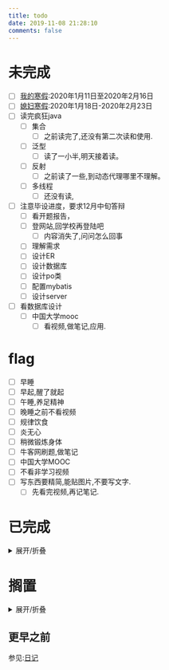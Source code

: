 ```yaml
---
title: todo
date: 2019-11-08 21:28:10
comments: false
---
```


# 未完成
- [ ] [我的寒假](http://jwc.njupt.edu.cn/2015/1229/c1528a46789/page.htm):2020年1月11日至2020年2月16日
- [ ] [媳妇寒假](http://www.njust.edu.cn/3719/list.htm):2020年1月18日-2020年2月23日
- [ ] 读完疯狂java
    - [ ] 集合
        - [ ] 之前读完了,还没有第二次读和使用.
    - [ ] 泛型
        - [ ] 读了一小半,明天接着读。
    - [ ] 反射
        - [ ] 之前读了一些,到动态代理哪里不理解。
    - [ ] 多线程
        - [ ] 还没有读,
- [ ] 注意毕设进度，要求12月中旬答辩
    - [ ] 看开题报告，
    - [ ] 登网站,回学校再登陆吧
        - [ ] 内容消失了,问问怎么回事
    - [ ] 理解需求
    - [ ] 设计ER
    - [ ] 设计数据库
    - [ ] 设计po类
    - [ ] 配置mybatis
    - [ ] 设计server
- [ ] 看数据库设计
    - [ ] 中国大学mooc
      - [ ] 看视频,做笔记,应用.

# flag
- [ ] 早睡
- [ ] 早起,醒了就起
- [ ] 午睡,养足精神
- [ ] 晚睡之前不看视频
- [ ] 规律饮食
- [ ] 炎无心
- [ ] 稍微锻炼身体
- [ ] 牛客网刷题,做笔记
- [ ] 中国大学MOOC
- [ ] 不看非学习视频
- [ ] 写东西要精简,能贴图片,不要写文字.
    - [ ] 先看完视频,再记笔记.

# 已完成
<details><summary>展开/折叠</summary>

## 2019年12月22日
- [x] 昨晚没有早睡
- [x] 早上没有早起
- [x] 规律吃饭
- [x] 排序算法:
  - [x] [鸡尾酒排序](https://mp.weixin.qq.com/s/CoVZrvis6BnxBQgQrdc5kA)
  - [x] [插入排序](https://mp.weixin.qq.com/s/Iuk8_KFxm-017vbTgFXTVA)
  - [x] [希尔排序](https://mp.weixin.qq.com/s/b9-dkpAhWJYshuSs5cwnOw)
- [x] 更新MyJavaTools,配置文件中写上注释,修改一些命令的名称.

</details>

# 搁置
<details><summary>展开/折叠</summary>

- [ ] 了解java新的日期时间API的使用  https://m.jb51.net/article/110245.htm
- [ ] 下个月关闭,移动网盘,6个月视频会员自动取消
- [ ] 手机上下载的劳动合同注意点.微博收藏中的
- [ ] 在线编程网站收集
- [ ] https://c.runoob.com/front-end/61
- [ ] https://m.runoob.com/try/try2.php?filename=tryhtml_hr
- [ ] 日期时间API https://www.cnblogs.com/liqiangchn/p/11974355.html
- [ ] eclipse画er图
    - [ ] 下载插件
- [ ] idea画er图
- [ ] Navicat画ER图.
    - [ ] 根据E-R图生成表
- [ ] 还钱
    - [ ] 已经还了,等审核.明天看看审核通过了没
- [ ] 写使用Gitalk评论系统的文档.
- [x] ubuntu中安装软件
    - [ ] 安装Mysql
    - [ ] 安装Navicat.
- [ ] 有空了解一下
- [ ] Linux和Window下打开一个文件的不同.
    - [ ] 修改标记即可
    - [ ] 先写个测试类
    - [ ] 打包，linux下运行
- [ ] [了解开源协议](https://blog.51cto.com/holison/1930805)
- [ ] [菜鸟翻译插件](https://www.oschina.net/news/111842/probie-released)
- [ ] [tar命令](https://jingyan.baidu.com/article/5553fa8292599665a23934bd.html)
- [ ] [955公司](https://mp.weixin.qq.com/s/TQb2ZmW9lQzxd6YyksNagg)
- [ ] 996ICU
- [ ] 收集算法到搜狗输入法中以应对在线笔试题.
- [ ] 你没有什么想对我说的吗
- [ ] [面试书籍](https://mp.weixin.qq.com/s/vwvOtkgILIRETmMjV11rcw)
- [ ] vue
- [ ] SpringBoot
- [ ] redis
- [ ] queryselectorAll
- [ ] Junit
- [ ] 设计模式
- [ ] [生活常识](https://mp.weixin.qq.com/s/APx0nIkIwf9tXGc9FTM9VA)
- [ ] [程序员小灰选择排序](https://mp.weixin.qq.com/s/gDR9QFtl5unJZFcOiX4NNg)
- [ ] 漫画算法——小灰的算法之旅
- [ ] [排序算法总结](https://mp.weixin.qq.com/s/teOGQlslb6aP4AQrx7TTzA)
- [ ] 微信订阅号开发
- [ ] https://mp.weixin.qq.com/s/-RtuGb33X5IvZLD2ufwb_Q
- [ ] https://mp.weixin.qq.com/s/y_ozO8BnH6YkoFh_Oq8M1w
- [ ] git恢复某个文件的修改:
- [ ] git log --pretty=oneline 批处理\ for 命 令.md
- [ ] git reset commitID MainActivity.java
- [ ] git checkout commitID /path/to/file https://blog.csdn.net/B_H_L/article/details/17266849
- [ ] 查看两个版本直接究竟修改了那些文件:git diff commitID1 commitID2 --stat
- [ ] git checkout 和 git reset 的区别 https://blog.csdn.net/longintchar/article/details/82314102
- [ ] https://mp.weixin.qq.com/s/npUt5rEoAiCHXqA11RVx-A
- [ ] https://mp.weixin.qq.com/s/D5oeGq_cbsH4I5tC5jbkhA

</details>

## 更早之前
参见:[日记](/categories/日记/)

</details>
